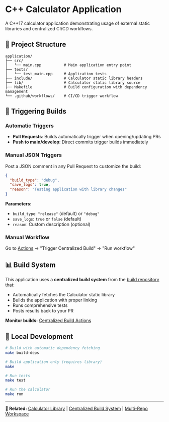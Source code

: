 # C++ Calculator Application

A C++17 calculator application demonstrating usage of external static libraries and centralized CI/CD workflows.

## 📁 Project Structure

```
application/
├── src/
│   └── main.cpp          # Main application entry point
├── tests/
│   └── test_main.cpp     # Application tests
├── include/              # Calculator static library headers
├── lib/                  # Calculator static library source
├── Makefile              # Build configuration with dependency management
└── .github/workflows/    # CI/CD trigger workflow
```

## 🚀 Triggering Builds

### Automatic Triggers
- **Pull Requests**: Builds automatically trigger when opening/updating PRs
- **Push to main/develop**: Direct commits trigger builds immediately

### Manual JSON Triggers
Post a JSON comment in any Pull Request to customize the build:

```json
{
  "build_type": "debug",
  "save_logs": true,
  "reason": "Testing application with library changes"
}
```

**Parameters:**
- `build_type`: `"release"` (default) or `"debug"`
- `save_logs`: `true` or `false` (default)
- `reason`: Custom description (optional)

### Manual Workflow
Go to [Actions](../../actions) → "Trigger Centralized Build" → "Run workflow"

## 📊 Build System

This application uses a **centralized build system** from the [build repository](../build) that:
- Automatically fetches the Calculator static library
- Builds the application with proper linking
- Runs comprehensive tests
- Posts results back to your PR

**Monitor builds:** [Centralized Build Actions](../build/actions)

## 🔧 Local Development

```bash
# Build with automatic dependency fetching
make build-deps

# Build application only (requires library)
make

# Run tests
make test

# Run the calculator
make run
```

---

**🔗 Related:** [Calculator Library](../static_library) | [Centralized Build System](../build) | [Multi-Repo Workspace](../manifest) 
